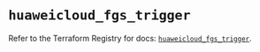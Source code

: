 # `huaweicloud_fgs_trigger`

Refer to the Terraform Registry for docs: [`huaweicloud_fgs_trigger`](https://registry.terraform.io/providers/huaweicloud/huaweicloud/1.71.1/docs/resources/fgs_trigger).
